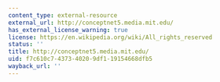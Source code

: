```yaml
---
content_type: external-resource
external_url: http://conceptnet5.media.mit.edu/
has_external_license_warning: true
license: https://en.wikipedia.org/wiki/All_rights_reserved
status: ''
title: http://conceptnet5.media.mit.edu/
uid: f7c610c7-4373-4020-9df1-19154668dfb5
wayback_url: ''
---
```

